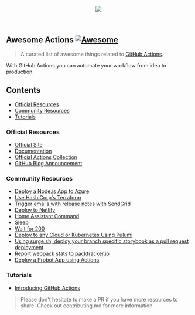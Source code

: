<p align="center">
  <br>
    <img src="https://image.ibb.co/cZ1q5f/awesome-actions.jpg" />
  <br>
  <br>
  <br>
</p>

## Awesome Actions [![Awesome](https://cdn.rawgit.com/sindresorhus/awesome/d7305f38d29fed78fa85652e3a63e154dd8e8829/media/badge.svg)](https://github.com/sindresorhus/awesome)

> A curated list of awesome things related to [GitHub Actions](https://github.com/features/actions).

With GitHub Actions you can automate your workflow from idea to production.

## Contents

- [Official Resources](#official-resources)
- [Community Resources](#community-resources)
- [Tutorials](#tutorials)

### Official Resources

- [Official Site](https://github.com/features/actions)
- [Documentation](https://developer.github.com/actions/)
- [Official Actions Collection](https://github.com/actions)
- [GitHub Blog Announcement](https://blog.github.com/2018-10-17-action-demos/)

### Community Resources

- [Deploy a Node.js App to Azure](https://github.com/sdras/example-azure-node)
- [Use HashiCorp's Terraform](https://github.com/hashicorp/terraform-github-actions)
- [Trigger emails with release notes with SendGrid](https://github.com/bitoiu/release-notify-action)
- [Deploy to Netlify](https://github.com/netlify/actions)
- [Home Assistant Command](https://github.com/maddox/actions/tree/master/home-assistant)
- [Sleep](https://github.com/maddox/actions/tree/master/sleep)
- [Wait for 200](https://github.com/maddox/actions/tree/master/wait-for-200)
- [Deploy to any Cloud or Kubernetes Using Pulumi](https://github.com/pulumi/actions)
- [Using surge.sh, deploy your branch specific storybook as a pull request deployment](https://github.com/codeship/storybook-surge-github-action)
- [Report webpack stats to packtracker.io](https://github.com/packtracker/github-action)
- [Deploy a Probot App using Actions](https://probot.github.io/docs/deployment/#github-actions)

### Tutorials

- [Introducing GitHub Actions](https://css-tricks.com/introducing-github-actions/)

> Please don't hesitate to make a PR if you have more resources to share. Check out contributing.md for more information
